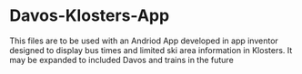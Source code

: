 # Davos-Klosters-App
This files are to be used with an Andriod App developed in app inventor designed to display bus times and limited ski area information in Klosters. It may be expanded to included Davos and trains in the future

